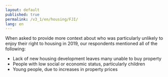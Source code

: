 ```yaml
---
layout: default
published: true
permalink: /v3_1/en/housing/FJI/
lang: en
---
```

When asked to provide more context about who was particularly unlikely to enjoy their right to housing in 2019, our respondents mentioned all of the following:  

-	Lack of new housing development leaves many unable to buy property
-	People with low social or economic status, particularly children
-	Young people, due to increases in property prices